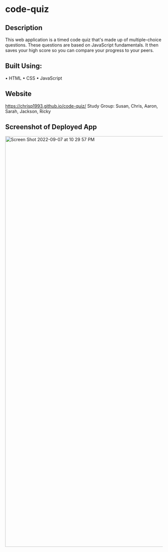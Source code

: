 # code-quiz


## Description
This web application is a timed code quiz that's made up of multiple-choice questions. These questions are based on JavaScript fundamentals. It then saves your high score so you can compare your progress to your peers. 


## Built Using:
• HTML • CSS • JavaScript

## Website
https://chrisp1993.github.io/code-quiz/
Study Group: 
Susan, Chris, Aaron, Sarah, Jackson, Ricky

## Screenshot of Deployed App
<img width="1313" alt="Screen Shot 2022-09-07 at 10 29 57 PM" src="https://user-images.githubusercontent.com/101524089/189020252-eef771fc-e638-4e10-927d-d3e0e2eec0c4.png">
